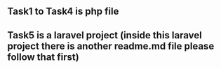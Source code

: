 ## Task1 to Task4 is php file
## Task5 is a laravel project (inside this laravel project there is another readme.md file please follow that first)
